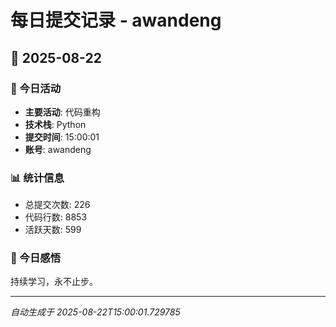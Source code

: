 # 每日提交记录 - awandeng

## 📅 2025-08-22

### 🎯 今日活动
- **主要活动**: 代码重构
- **技术栈**: Python
- **提交时间**: 15:00:01
- **账号**: awandeng

### 📊 统计信息
- 总提交次数: 226
- 代码行数: 8853
- 活跃天数: 599

### 💭 今日感悟
持续学习，永不止步。

---
*自动生成于 2025-08-22T15:00:01.729785*
